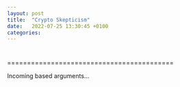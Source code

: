 ```yaml
---
layout: post
title:  "Crypto Skepticism"
date:   2022-07-25 13:30:45 +0100
categories:
---
```

#
==========================================

Incoming based arguments...

